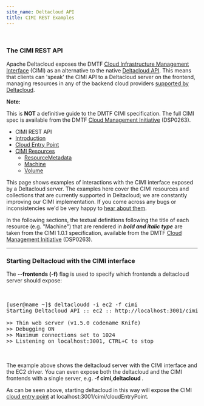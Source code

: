 ```yaml
---
site_name: Deltacloud API
title: CIMI REST Examples
---
```


<br/>

<div class="row">
  <div class="span9">

<h3 id="rest">The CIMI REST API</h3>

<p>
Apache Deltacloud exposes the DMTF <a href="http://dmtf.org/cloud">Cloud Infrastructure Management Interface</a> (CIMI) as an alternative to the native <a href="/rest-api.html">Deltacloud API</a>. This means that clients can 'speak' the CIMI API to a Deltacloud server on the frontend, managing resources in any of the backend cloud providers <a href="/drivers.html#drivers">supported by Deltacloud</a>.
</p>


<div class="alert alert-error">
  <strong>Note: </strong>
  <p>
    This is <strong> NOT </strong> a definitive guide to the DMTF CIMI specification. The full CIMI spec is available from the DMTF <a href="http://dmtf.org/cloud">Cloud Management Initiative</a> (DSP0263).
  </p>
</div>

 </div>

  <div class="span3">


<ul class="nav nav-list well">
  <li class="nav-header">
    CIMI REST API
  </li>
  <li class="active"><a href="/cimi-rest.html">Introduction</a></li>
  <li><a href="/cimi-rest/cimi-rest-entry-point.html">Cloud Entry Point</a></li>
  <li class="dropdown">
    <a href="#" class="dropdown-toggle" data-toggle="dropdown">
      CIMI Resources
      <b class="caret"></b>
    </a>
    <ul class="dropdown-menu">
      <li><a href="/cimi-rest/cimi-rest-resource-metadata.html">ResourceMetadata</a></li>
      <li><a href="/cimi-rest/cimi-rest-collections.html">Machine</a></li>
      <li><a href="/cimi-rest/cimi-rest-volumes.html">Volume</a></li>
    </ul>
  </li>

</ul>

  </div>

</div>
<p>
This page shows examples of interactions with the CIMI interface exposed by a Deltacloud server. The examples here cover the CIMI resources and collections that are currently supported in Deltacloud; we are constantly improving our CIMI implementation. If you come across any bugs or inconsistencies we'd be very happy to <a href="/contact.html">hear about them</a>.
</p>


<p>
In the following sections, the textual definitions following the title of each resource (e.g. "Machine") that are rendered in <strong><em>bold and italic type</em></strong> are taken from the CIMI 1.0.1 specification, available from the DMTF <a href="http://dmtf.org/cloud">Cloud Management Initiative</a> (DSP0263).
</p>

<hr>

<h3 id="cimi_rest_introduction">Starting Deltacloud with the CIMI interface</h3>

The <strong> --frontends (-f)</strong> flag is used to specify which frontends a deltacloud server should expose:
<br/>
<br/>
<pre>

[user@name ~]$ deltacloudd -i ec2 -f cimi
Starting Deltacloud API :: ec2 :: http://localhost:3001/cimi/cloudEntryPoint

>> Thin web server (v1.5.0 codename Knife)
>> Debugging ON
>> Maximum connections set to 1024
>> Listening on localhost:3001, CTRL+C to stop

</pre>
<br/>
The example above shows the deltacloud server with the CIMI interface and the EC2 driver. You can even expose both the deltacloud and the CIMI frontends with a single server, e.g. <strong> -f cimi,deltacloud </strong>.

As can be seen above, starting deltacloud in this way will expose the CIMI <a href="/cimi-rest-entry-point.html">cloud entry point</a> at localhost:3001/cimi/cloudEntryPoint.

